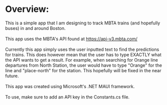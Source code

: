 # Overview: <br/>
This is a simple app that I am designing to track MBTA trains (and hopefully buses) in and around Boston. 
<br/>
<br/>
This app uses the MBTA's API found at https://api-v3.mbta.com/ 
<br/>
<br/>
Currently this app simply uses the user inputted text to find the predictions for trains. This does however mean that the user has to type EXACTLY what the API wants to get a result. For example, when searching for Orange line departures from North Station, the user would have to type "Orange" for the line and "place-north" for the station. This hopefully will be fixed in the near future. <br/>
<br/>
This app was created using Microsoft's .NET MAUI framework.<br/><br/>
To use, make sure to add an API key in the Constants.cs file.
